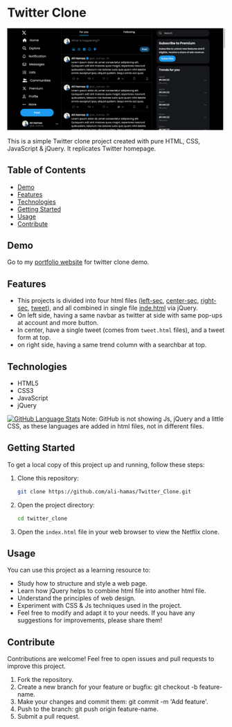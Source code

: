 # Twitter Clone

![Netflix Clone Screenshot](/Images/twitter_clone.png)

This is a simple Twitter clone project created with pure HTML, CSS, JavaScript & jQuery. It replicates Twitter homepage.

## Table of Contents

- [Demo](#demo)
- [Features](#features)
- [Technologies](#technologies)
- [Getting Started](#getting-started)
- [Usage](#usage)
- [Contribute](#contribute)

## Demo

Go to my [portfolio website](http://alihamas.com/projects/twitter_clone) for twitter clone demo.

## Features

- This projects is divided into four html files ([left-sec](/index-left-sec.html), [center-sec](/index-center-sec.html), [right-sec](/index-right-sec.html), [tweet](/tweet.html)), and all combined in single file [inde.html](/index.html) via jQuery.
- On left side, having a same navbar as twitter at side with same pop-ups at account and more button.
- In center, have a single tweet (comes from `tweet.html` files), and a tweet form at top.
- on right side, having a same trend column with a searchbar at top.

## Technologies

- HTML5
- CSS3
- JavaScript
- jQuery

[![GitHub Language Stats](https://github-readme-stats.vercel.app/api/top-langs/?username=ali-hamas&layout=compact)](https://github.com/ali-hamas/Twitter_Clone.git)
Note: GitHub is not showing Js, jQuery and a little CSS, as these languages are added in html files, not in different files.

## Getting Started

To get a local copy of this project up and running, follow these steps:

1. Clone this repository:

   ```bash
   git clone https://github.com/ali-hamas/Twitter_Clone.git
   ```

2. Open the project directory:

   ```bash
   cd twitter_clone
   ```

3. Open the `index.html` file in your web browser to view the Netflix clone.

## Usage

You can use this project as a learning resource to:

- Study how to structure and style a web page.
- Learn how jQuery helps to combine html file into another html file.
- Understand the principles of web design.
- Experiment with CSS & Js techniques used in the project.
- Feel free to modify and adapt it to your needs. If you have any suggestions for improvements, please share them!

## Contribute

Contributions are welcome! Feel free to open issues and pull requests to improve this project.

1. Fork the repository.
2. Create a new branch for your feature or bugfix: git checkout -b feature-name.
3. Make your changes and commit them: git commit -m 'Add feature'.
4. Push to the branch: git push origin feature-name.
5. Submit a pull request.

